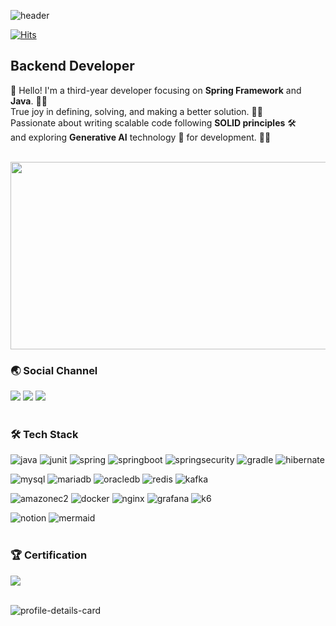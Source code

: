 ![header](https://capsule-render.vercel.app/api?type=waving&color=FFC0CB&height=150&section=header&text=Hi%20there!%20I'm%20Hwajin&fontSize=35&fontColor=F0586A)

[![Hits](https://hits.seeyoufarm.com/api/count/incr/badge.svg?url=https%3A%2F%2Fgithub.com%2Fhwajinkim%2Fhit-counter&count_bg=%23F0586A&title_bg=%23555555&icon=&icon_color=%23E7E7E7&title=hits&edge_flat=false)](https://hits.seeyoufarm.com)

## Backend Developer
👋 Hello! I'm a third-year developer focusing on **Spring Framework** and **Java**. 🧑‍💻 <br/>
True joy in defining, solving, and making a better solution. 🚀✨ <br/>
Passionate about writing scalable code following **SOLID principles** 🛠️ <br/>
and exploring **Generative AI** technology 🤖 for development. 🌱💡 <br/>


<br/>
<a href="https://github.com/devxb/gitanimals"><img src="https://render.gitanimals.org/farms/hwajinkim" width="600" height="300"/></a>

### 🌏 Social Channel
<a href="https://cookbook0.tistory.com/" target="_blank"><img src="https://shields.io/badge/Blog-EA5220?style=flat-square&logo=Tistory&logoColor=white" /></a>
<a href="mailto:sistarv80@gmail.com" target="_blank"><img src="https://shields.io/badge/Gmail-EA4335?style=flat-square&logo=Gmail&logoColor=white" /></a>
<a href="https://www.linkedin.com/in/hwajin-kim-4a0380308/" target="_blank"><img src="https://shields.io/badge/LinkedIn-0854C1?style=flat-square&logo=&logoColor=white" /></a>
<br/>
<br/>

### 🛠 Tech Stack
![java](https://img.shields.io/badge/Java-F78C40?style=flat-square&logo=OpenJDK&logoColor=white)
![junit](https://img.shields.io/badge/JUnit-25A162?style=flat-square&logo=junit5&logoColor=white)
![spring](https://img.shields.io/badge/Spring-6DB33F?style=flat-square&logo=spring&logoColor=white)
![springboot](https://img.shields.io/badge/SpringBoot-6DB33F?style=flat-square&logo=springboot&logoColor=white)
![springsecurity](https://img.shields.io/badge/SpringSecurity-6DB33F?style=flat-square&logo=springsecurity&logoColor=white)
![gradle](https://img.shields.io/badge/Gradle-02303A?style=flat-square&logo=gradle&logoColor=white)
![hibernate](https://img.shields.io/badge/Hibernate-59666C?style=flat-square&logo=hibernate&logoColor=white)

![mysql](https://img.shields.io/badge/MySQL-4479A1?style=flat-square&logo=mysql&logoColor=white)
![mariadb](https://img.shields.io/badge/MariaDB-4479A1?style=flat-square&logo=mariadb&logoColor=white)
![oracledb](https://img.shields.io/badge/OracleDB-F80000?style=flat-square&logo=oracle&logoColor=white)
![redis](https://img.shields.io/badge/Redis-FF4438?&style=flat-square&logo=redis&logoColor=white)
![kafka](https://img.shields.io/badge/Kafka-231F20?&style=flat-square&logo=apachekafka&logoColor=white)

![amazonec2](https://img.shields.io/badge/AmazonEC2-FF9900?style=flat-square&logo=amazonec2&logoColor=white)
![docker](https://img.shields.io/badge/Docker-2496ED?style=flat-square&logo=docker&logoColor=white)
![nginx](https://img.shields.io/badge/NGINX-009639?style=flat-square&logo=nginx&logoColor=white)
![grafana](https://img.shields.io/badge/Grafana-F46800?style=flat-square&logo=grafana&logoColor=white)
![k6](https://img.shields.io/badge/k6-7D64FF?style=flat-square&logo=k6&logoColor=white)

![notion](https://img.shields.io/badge/Notion-000?style=flat-square&logo=notion&logoColor=white)
![mermaid](https://img.shields.io/badge/Mermaid-FF3670?style=flat-square&logo=mermaid&logoColor=white)
<br/>
<br/>
### 🏆 Certification
<a href="https://hhpluscertificateofcompletion.oopy.io/">
  <img src="https://static.spartacodingclub.kr/hanghae99/plus/completion/badge_red.svg" />
</a>
<br/>
<br/>

![profile-details-card](http://github-profile-summary-cards.vercel.app/api/cards/profile-details?username=hwajinkim&theme=date_night)
<!--![Top Langs](https://github-readme-stats.vercel.app/api/top-langs/?username=hwajinkim&layout=compact&langs_count=10&title_color=607B9B&text_color=607B9B&bg_color=CEE0F4&hide_border=True)-->


<!--
- 🔭 I’m currently working on ...
- 🌱 I’m currently learning ...
- 👯 I’m looking to collaborate on ...
- 🤔 I’m looking for help with ...
- 💬 Ask me about ...
- 📫 How to reach me: ...
- 😄 Pronouns: ...
- ⚡ Fun fact: ...
-->
